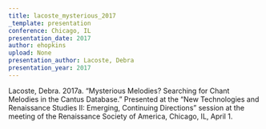 ```yaml
---
title: lacoste_mysterious_2017
_template: presentation
conference: Chicago, IL
presentation_date: 2017
author: ehopkins
upload: None
presentation_author: Lacoste, Debra
presentation_year: 2017
---
```

Lacoste, Debra. 2017a. “Mysterious Melodies? Searching for Chant Melodies in the Cantus Database.” Presented at the “New Technologies and Renaissance Studies II: Emerging, Continuing Directions” session at the meeting of the Renaissance Society of America, Chicago, IL, April 1.
